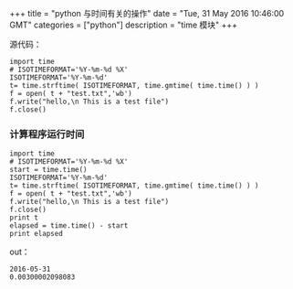 +++ 
title = "python 与时间有关的操作" 
date = "Tue, 31 May 2016 10:46:00 GMT" 
categories = ["python"] 
description = "time 模块" 
+++ 

源代码：

```
import time
# ISOTIMEFORMAT='%Y-%m-%d %X'
ISOTIMEFORMAT='%Y-%m-%d'
t= time.strftime( ISOTIMEFORMAT, time.gmtime( time.time() ) )
f = open( t + "test.txt",'wb')
f.write("hello,\n This is a test file")
f.close()
```

###  计算程序运行时间

```
import time
# ISOTIMEFORMAT='%Y-%m-%d %X'
start = time.time()
ISOTIMEFORMAT='%Y-%m-%d'
t= time.strftime( ISOTIMEFORMAT, time.gmtime( time.time() ) )
f = open( t + "test.txt",'wb')
f.write("hello,\n This is a test file")
f.close()
print t
elapsed = time.time() - start
print elapsed
```

out：
​
```
2016-05-31
0.00300002098083
```


